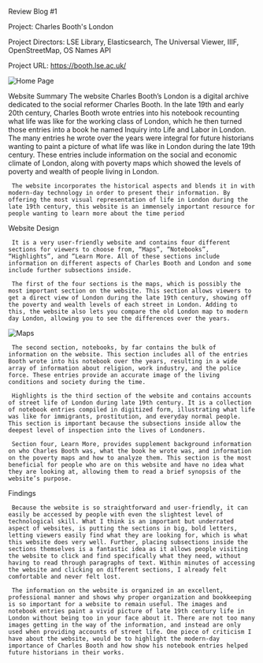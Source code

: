 Review Blog #1

Project: Charles Booth's London

Project Directors: LSE Library, Elasticsearch, The Universal Viewer, IIIF, OpenStreetMap, OS Names API

Project URL: https://booth.lse.ac.uk/

![Home Page](https://longdavis5.github.io/Davis-Long/images/cbooth1.png)

Website Summary
     The website Charles Booth’s London is a digital archive dedicated to the social reformer Charles Booth. In the late 19th and early 20th century, Charles Booth wrote entries into his notebook recounting what life was like for the working class of London, which he then turned those entries into a book he named Inquiry into Life and Labor in London. The many entries he wrote over the years were integral for future historians wanting to paint a picture of what life was like in London during the late 19th century. These entries include information on the social and economic climate of London, along with poverty maps which showed the levels of poverty and wealth of people living in London.

     The website incorporates the historical aspects and blends it in with modern-day technology in order to present their information. By offering the most visual representation of life in London during the late 19th century, this website is an immensely important resource for people wanting to learn more about the time period

Website Design

     It is a very user-friendly website and contains four different sections for viewers to choose from, “Maps”, “Notebooks”, “Highlights”, and “Learn More. All of these sections include information on different aspects of Charles Booth and London and some include further subsections inside.
     
     The first of the four sections is the maps, which is possibly the most important section on the website. This section allows viewers to get a direct view of London during the late 19th century, showing off the poverty and wealth levels of each street in London. Adding to this, the website also lets you compare the old London map to modern day London, allowing you to see the differences over the years.
![Maps](https://longdavis5.github.io/Davis-Long/images/cbooth2.png)
     
     The second section, notebooks, by far contains the bulk of information on the website. This section includes all of the entries Booth wrote into his notebook over the years, resulting in a wide array of information about religion, work industry, and the police force. These entries provide an accurate image of the living conditions and society during the time.
     
     Highlights is the third section of the website and contains accounts of street life of London during late 19th century. It is a collection of notebook entries compiled in digitized form, illustrating what life was like for immigrants, prostitution, and everyday normal people. This section is important because the subsections inside allow the deepest level of inspection into the lives of Londoners.
     
     Section four, Learn More, provides supplement background information on who Charles Booth was, what the book he wrote was, and information on the poverty maps and how to analyze them. This section is the most beneficial for people who are on this website and have no idea what they are looking at, allowing them to read a brief synopsis of the website’s purpose.
     
Findings

     Because the website is so straightforward and user-friendly, it can easily be accessed by people with even the slightest level of technological skill. What I think is an important but underrated aspect of websites, is putting the sections in big, bold letters, letting viewers easily find what they are looking for, which is what this website does very well. Further, placing subsections inside the sections themselves is a fantastic idea as it allows people visiting the website to click and find specifically what they need, without having to read through paragraphs of text. Within minutes of accessing the website and clicking on different sections, I already felt comfortable and never felt lost. 
     
     The information on the website is organized in an excellent, professional manner and shows why proper organization and bookkeeping is so important for a website to remain useful. The images and notebook entries paint a vivid picture of late 19th century life in London without being too in your face about it. There are not too many images getting in the way of the information, and instead are only used when providing accounts of street life. One piece of criticism I have about the website, would be to highlight the modern-day importance of Charles Booth and how show his notebook entries helped future historians in their works. 
     
     
     
     
